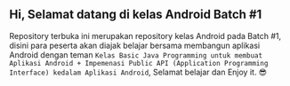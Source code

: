 ## Hi, Selamat datang di kelas Android Batch #1
Repository terbuka ini merupakan repository kelas Android pada Batch #1, disini para peserta akan diajak belajar bersama membangun aplikasi Android dengan teman `Kelas Basic Java Programming untuk membuat Aplikasi Android + Impemenasi Public API (Application Programming Interface) kedalam Aplikasi Android`, Selamat belajar dan Enjoy it. 😎